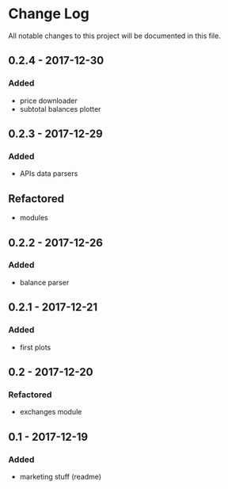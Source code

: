 # Change Log
All notable changes to this project will be documented in this file.

## 0.2.4 - 2017-12-30

### Added
- price downloader
- subtotal balances plotter

## 0.2.3 - 2017-12-29

### Added
- APIs data parsers

## Refactored
- modules

## 0.2.2 - 2017-12-26

### Added
- balance parser

## 0.2.1 - 2017-12-21

### Added
- first plots

## 0.2 - 2017-12-20

### Refactored
- exchanges module


## 0.1 - 2017-12-19

### Added
- marketing stuff (readme)
